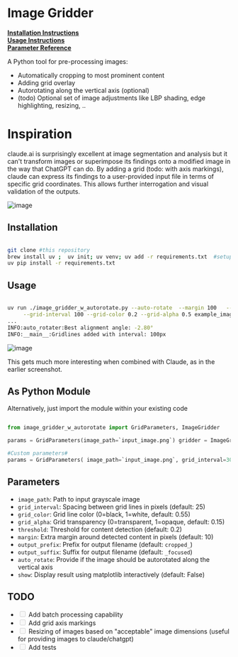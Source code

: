 # Image Gridder

**[Installation Instructions](#installation)**<br>
**[Usage Instructions](#usage)**<br>
**[Parameter Reference](#parameters)**<br>

A Python tool for pre-processing images:

- Automatically cropping to most prominent content
- Adding grid overlay
- Autorotating along the vertical axis (optional)
- (todo) Optional set of image adjustments like LBP shading, edge highlighting, resizing, .. 

# Inspiration

claude.ai is surprisingly excellent at image segmentation and analysis but it can't transform images or superimpose its findings onto a modified image in the way that ChatGPT can do. By adding a grid (todo: with axis markings), claude can express its findings to a user-provided input file in terms of specific grid coordinates. This allows further interrogation and visual validation of the outputs.

![image](https://github.com/user-attachments/assets/50f74ed4-7897-43e6-8367-729759ae72ea)

## Installation

```bash 

git clone #this repository
brew install uv ;  uv init; uv venv; uv add -r requirements.txt  #setup uv (or use pip natively)
uv pip install -r requirements.txt

```

## Usage

```bash 

uv run ./image_gridder_w_autorotate.py --auto-rotate  --margin 100   --show \
     --grid-interval 100 --grid-color 0.2 --grid-alpha 0.5 example_image.jpg
...
INFO:auto_rotater:Best alignment angle: -2.80°
INFO:__main__:Gridlines added with interval: 100px
```

![image](https://github.com/user-attachments/assets/1bff50cf-d320-4f12-aab7-c25948edf507)

This gets much more interesting when combined with Claude, as in the earlier screenshot.

## As Python Module

Alternatively, just import the module within your existing code

```python 

from image_gridder_w_autorotate import GridParameters, ImageGridder

params = GridParameters(image_path=`input_image.png`) gridder = ImageGridder(params) output_file = gridder.process()

#Custom parameters# 
params = GridParameters( image_path=`input_image.png`, grid_interval=30, grid_color=0.75, alpha_grid=0.15, threshold=0.2, margin=10, show_plt=True ) 

```

## Parameters

- `image_path`: Path to input grayscale image
- `grid_interval`: Spacing between grid lines in pixels (default: 25)
- `grid_color`: Grid line color (0=black, 1=white, default: 0.55)
- `grid_alpha`: Grid transparency (0=transparent, 1=opaque, default: 0.15)
- `threshold`: Threshold for content detection (default: 0.2)
- `margin`: Extra margin around detected content in pixels (default: 10)
- `output_prefix`: Prefix for output filename (default: `cropped_`)
- `output_suffix`: Suffix for output filename (default: `_focused`)
- `auto_rotate`: Provide if the image should be autorotated along the vertical axis
- `show`: Display result using matplotlib interactively (default: False)

## TODO

- <input disabled="" type="checkbox"> Add batch processing capability
- <input disabled="" type="checkbox"> Add grid axis markings
- <input disabled="" type="checkbox"> Resizing of images based on "acceptable" image dimensions (useful for providing images to claude/chatgpt)
- <input disabled="" type="checkbox"> Add tests 
